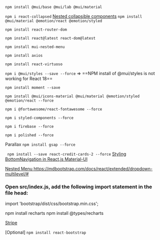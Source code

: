 
`npm install @mui/base @mui/lab @mui/material`

`npm i react-collapsed`
[Nested collapsible components](https://blog.logrocket.com/create-collapsible-react-components-react-collapsed/)
`npm install @mui/material @emotion/react @emotion/styled`

`npm install react-router-dom `

`npm install react@latest react-dom@latest`

`npm install mui-nested-menu`

`npm install axios`

`npm install react-virtuoso`

`npm i @mui/styles --save --force` => ==NPM install of @mui/styles is not working for React 18==

`npm install moment --save`

`npm install @mui/icons-material @mui/material @emotion/styled @emotion/react --force`

`npm i @fortawesome/react-fontawesome --force`

`npm i styled-components --force`

`npm i firebase --force` 

`npm i polished --force`

Parallax
`npm install gsap --force`

` npm install --save react-credit-cards-2 --force`
[Styling BottomNavigation in React.js Material-UI](https://stackoverflow.com/questions/54375096/styling-bottomnavigation-in-react-js-material-ui)

[Nested Menu ](https://medium.com/geekculture/creating-a-dropdown-with-nested-menu-items-using-react-mui-bb0c084226da)
https://mdbootstrap.com/docs/react/extended/dropdown-multilevel/#

### Open src/index.js, add the following import statement in the file head:

import 'bootstrap/dist/css/bootstrap.min.css';

npm install recharts
npm install @types/recharts

[Stripe](https://stripe.com/docs)

[Optional]
`npm install react-bootstrap`
